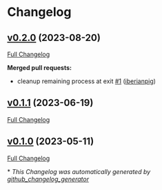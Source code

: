 # Changelog

## [v0.2.0](https://github.com/iberianpig/fusuma-plugin-remap/tree/v0.2.0) (2023-08-20)

[Full Changelog](https://github.com/iberianpig/fusuma-plugin-remap/compare/v0.1.1...v0.2.0)

**Merged pull requests:**

- cleanup remaining process at exit [\#1](https://github.com/iberianpig/fusuma-plugin-remap/pull/1) ([iberianpig](https://github.com/iberianpig))

## [v0.1.1](https://github.com/iberianpig/fusuma-plugin-remap/tree/v0.1.1) (2023-06-19)

[Full Changelog](https://github.com/iberianpig/fusuma-plugin-remap/compare/v0.1.0...v0.1.1)

## [v0.1.0](https://github.com/iberianpig/fusuma-plugin-remap/tree/v0.1.0) (2023-05-11)

[Full Changelog](https://github.com/iberianpig/fusuma-plugin-remap/compare/552beee0701bc8164dd3dfbbf576a1c446a15f32...v0.1.0)



\* *This Changelog was automatically generated by [github_changelog_generator](https://github.com/github-changelog-generator/github-changelog-generator)*
